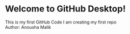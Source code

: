 # Welcome to GitHub Desktop!
This is my first GitHub Code
I am creating my first repo
<br>
Author: Anousha Malik
